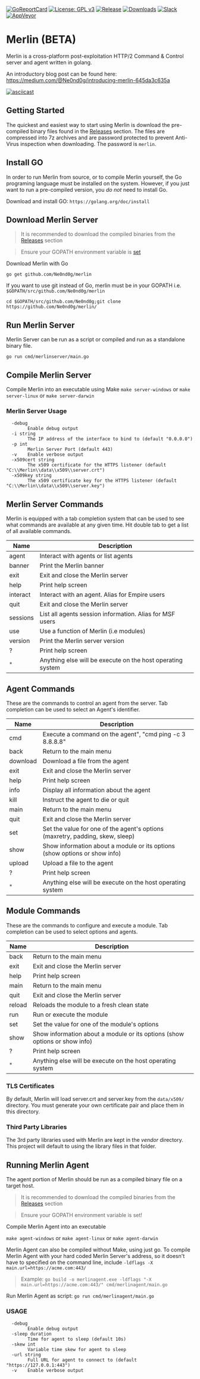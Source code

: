 [![GoReportCard](https://goreportcard.com/badge/github.com/ne0nd0g/merlin)](https://goreportcard.com/badge/github.com/ne0nd0g/merlin)
[![License: GPL v3](https://img.shields.io/badge/License-GPL%20v3-blue.svg)](https://www.gnu.org/licenses/gpl-3.0)
[![Release](https://img.shields.io/github/release/Ne0nd0g/merlin.svg)](https://github.com/Ne0nd0g/merlin/releases/latest)
[![Downloads](https://img.shields.io/github/downloads/Ne0nd0g/merlin/total.svg)](https://github.com/Ne0nd0g/merlin/releases)
[![Slack](https://img.shields.io/badge/Slack-Sign--Up-blue.svg)](https://communityinviter.com/apps/merlin-go/merlin)
[![AppVeyor](https://ci.appveyor.com/api/projects/status/github/Ne0nd0g/merlin?branch=dev&svg=true)](https://ci.appveyor.com/project/Ne0nd0g/merlin)

# Merlin (BETA)
Merlin is a cross-platform post-exploitation HTTP/2 Command & Control 
server and agent written in golang.

An introductory blog post can be found here:
https://medium.com/@Ne0nd0g/introducing-merlin-645da3c635a


[![asciicast](https://asciinema.org/a/166722.png)](https://asciinema.org/a/166722&speed=2)

## Getting Started
The quickest and easiest way to start using Merlin is download the
pre-compiled binary files found in the
[Releases](https://github.com/Ne0nd0g/merlin/releases) section. The
files are compressed into 7z archives and are password protected to
prevent Anti-Virus inspection when downloading. The password is
`merlin`.

## Install GO
In order to run Merlin from source, or to compile Merlin yourself, the
Go programing language must be installed on the system. However, if you
 just want to run a pre-compiled version, you _do not_ need to install
 Go.

Download and install GO: `https://golang.org/doc/install`

## Download Merlin Server
> It is recommended to download the compiled binaries from the
[Releases](https://github.com/Ne0nd0g/merlin/releases) section

>Ensure your GOPATH environment variable is
[set](https://github.com/golang/go/wiki/SettingGOPATH)

Download Merlin with Go

`go get github.com/Ne0nd0g/merlin`

If you want to use git instead of Go, merlin must be in your GOPATH i.e.
`$GOPATH/src/github.com/Ne0nd0g/merlin`

`cd $GOPATH/src/github.com/Ne0nd0g;git clone https://github.com/Ne0nd0g/merlin/`

## Run Merlin Server
Merlin Server can be run as a script or compiled and run as a standalone
 binary file.

`go run cmd/merlinserver/main.go`

## Compile Merlin Server
Compile Merlin into an executable using Make
`make server-windows` or `make server-linux` or `make server-darwin`

### Merlin Server Usage
```
  -debug
        Enable debug output
  -i string
        The IP address of the interface to bind to (default "0.0.0.0")
  -p int
        Merlin Server Port (default 443)
  -v    Enable verbose output
  -x509cert string
        The x509 certificate for the HTTPS listener (default "C:\\Merlin\\data\\x509\\server.crt")
  -x509key string
        The x509 certificate key for the HTTPS listener (default "C:\\Merlin\\data\\x509\\server.key")
```

## Merlin Server Commands
Merlin is equipped with a tab completion system that can be used to see
what commands are available at any given time. Hit double tab to get a
list of all available commands.

 Name   | Description
 ---    | ---
 agent   | Interact with agents or list agents
 banner | Print the Merlin banner
 exit   | Exit and close the Merlin server
 help   | Print help screen
 interact | Interact with an agent. Alias for Empire users
 quit   | Exit and close the Merlin server
 sessions | List all agents session information. Alias for MSF users
 use    | Use a function of Merlin (i.e modules)
 version | Print the Merlin server version
 ?      | Print help screen
 `*`    | Anything else will be execute on the host operating system

## Agent Commands
These are the commands to control an agent from the server. Tab
completion can be used to select an Agent's identifier.

 Name   | Description
 ---    | ---
 cmd   | Execute a command on the agent", "cmd ping -c 3 8.8.8.8"
 back   | Return to the main menu
 download | Download a file from the agent
 exit   | Exit and close the Merlin server
 help   | Print help screen
 info | Display all information about the agent
 kill | Instruct the agent to die or quit
 main | Return to the main menu
 quit   | Exit and close the Merlin server
 set | Set the value for one of the agent's options (maxretry, padding, skew, sleep)
 show | Show information about a module or its options (show options or show info)
 upload | Upload a file to the agent
  ?      | Print help screen
  `*`    | Anything else will be execute on the host operating system

## Module Commands
These are the commands to configure and execute a module. Tab completion
 can be used to select options and agents.

 Name   | Description
 ---    | ---
 back   | Return to the main menu
 exit   | Exit and close the Merlin server
 help   | Print help screen
 main | Return to the main menu
 quit   | Exit and close the Merlin server
 reload | Reloads the module to a fresh clean state
 run | Run or execute the module
 set | Set the value for one of the module's options
 show | Show information about a module or its options (show options or show info)
 ?      | Print help screen
 `*`    | Anything else will be execute on the host operating system

### TLS Certificates
By default, Merlin will load server.crt and server.key from the
`data/x509/` directory. You must generate your own certificate pair and
place them in this directory.

### Third Party Libraries
The 3rd party libraries used with Merlin are kept in the _vendor_
directory. This project will default to using the library files in that
folder.

## Running Merlin Agent
The agent portion of Merlin should be run as a compiled binary file on
a target host.

> It is recommended to download the compiled binaries from the
[Releases](https://github.com/Ne0nd0g/merlin/releases) section

>Ensure your GOPATH environment variable is set!

Compile Merlin Agent into an executable

`make agent-windows` or `make agent-linux` or `make agent-darwin`

Merlin Agent can also be compiled without Make, using just go. To
compile Merlin Agent with your hard coded Merlin Server's address, so it
 doesn't have to specified on the command line, include `-ldflags
 -X main.url=https://acme.com:443/`

>Example: `go build -o merlinagent.exe -ldflags
"-X main.url=https://acme.com:443/" cmd/merlinagent/main.go`

Run Merlin Agent as script: `go run cmd/merlinagent/main.go`

### USAGE

```
  -debug
        Enable debug output
  -sleep duration
        Time for agent to sleep (default 10s)
  -skew int
        Variable time skew for agent to sleep
  -url string
        Full URL for agent to connect to (default "https://127.0.0.1:443")
  -v    Enable verbose output
```
